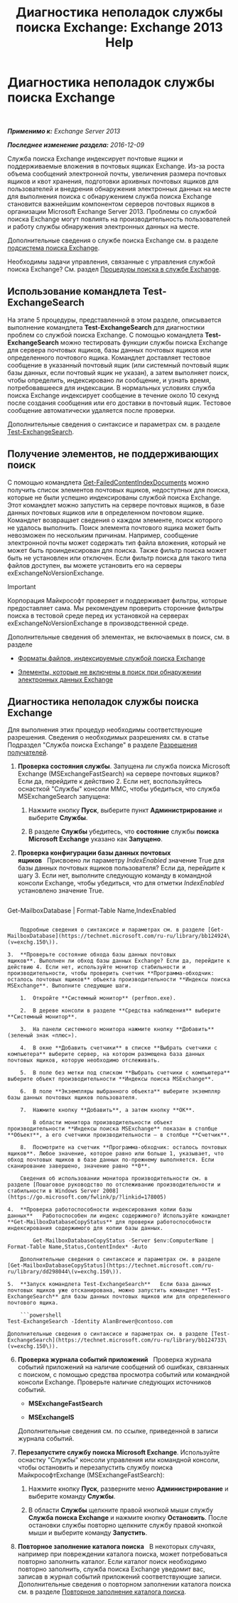 ﻿---
title: 'Диагностика неполадок службы поиска Exchange: Exchange 2013 Help'
TOCTitle: Диагностика неполадок службы поиска Exchange
ms:assetid: 8cfa26f4-ccf0-42dd-8570-67018188b4e8
ms:mtpsurl: https://technet.microsoft.com/ru-ru/library/Bb123701(v=EXCHG.150)
ms:contentKeyID: 52061272
ms.date: 04/30/2018
mtps_version: v=EXCHG.150
ms.translationtype: HT
---

# Диагностика неполадок службы поиска Exchange

 

_**Применимо к:** Exchange Server 2013_

_**Последнее изменение раздела:** 2016-12-09_

Служба поиска Exchange индексирует почтовые ящики и поддерживаемые вложения в почтовых ящиках Exchange. Из-за роста объема сообщений электронной почты, увеличения размера почтовых ящиков и квот хранения, подготовки архивных почтовых ящиков для пользователей и внедрения обнаружения электронных данных на месте для выполнения поиска с обнаружением служба поиска Exchange становится важнейшим компонентом серверов почтовых ящиков в организации Microsoft Exchange Server 2013. Проблемы со службой поиска Exchange могут повлиять на производительность пользователей и работу службы обнаружения электронных данных на месте.

Дополнительные сведения о службе поиска Exchange см. в разделе [подсистема поиска Exchange](exchange-search-exchange-2013-help.md).

Необходимы задачи управления, связанные с управления службой поиска Exchange? См. раздел [Процедуры поиска в службе Exchange](exchange-search-procedures-exchange-2013-help.md).

## Использование командлета Test-ExchangeSearch

На этапе 5 процедуры, представленной в этом разделе, описывается выполнение командлета **Test-ExchangeSearch** для диагностики проблем со службой поиска Exchange. С помощью командлета **Test-ExchangeSearch** можно тестировать функции службы поиска Exchange для сервера почтовых ящиков, базы данных почтовых ящиков или определенного почтового ящика. Командлет доставляет тестовое сообщение в указанный почтовый ящик (или системный почтовый ящик базы данных, если почтовый ящик не указан), а затем выполняет поиск, чтобы определить, индексировано ли сообщение, и узнать время, потребовавшееся для индексации. В нормальных условиях служба поиска Exchange индексирует сообщение в течение около 10 секунд после создания сообщения или его доставки в почтовый ящик. Тестовое сообщение автоматически удаляется после проверки.

Дополнительные сведения о синтаксисе и параметрах см. в разделе [Test-ExchangeSearch](https://technet.microsoft.com/ru-ru/library/bb124733\(v=exchg.150\)).

## Получение элементов, не поддерживающих поиск

С помощью командлета [Get-FailedContentIndexDocuments](https://technet.microsoft.com/ru-ru/library/dd351154\(v=exchg.150\)) можно получить список элементов почтовых ящиков, недоступных для поиска, которые не были успешно индексированы службой поиска Exchange. Этот командлет можно запустить на сервере почтовых ящиков, в базе данных почтовых ящиков или в определенном почтовом ящике. Командлет возвращает сведения о каждом элементе, поиск которого не удалось выполнить. Поиск элемента почтового ящика может быть невозможен по нескольким причинам. Например, сообщение электронной почты может содержать тип файла вложения, который не может быть проиндексирован для поиска. Также фильтр поиска может быть не установлен или отключен. Если фильтр поиска для такого типа файлов доступен, вы можете установить его на серверы exExchangeNoVersionExchange.

> [!IMPORTANT]  
> Корпорация Майкрософт проверяет и поддерживает фильтры, которые предоставляет сама. Мы рекомендуем проверить сторонние фильтры поиска в тестовой среде перед их установкой на серверах exExchangeNoVersionExchange в производственной среде.


Дополнительные сведения об элементах, не включаемых в поиск, см. в разделе

  - [Форматы файлов, индексируемые службой поиска Exchange](file-formats-indexed-by-exchange-search-exchange-2013-help.md)

  - [Элементы, которые не включены в поиск при обнаружении электронных данных Exchange](unsearchable-items-in-exchange-ediscovery-exchange-2013-help.md)

## Диагностика неполадок службы поиска Exchange

Для выполнения этих процедур необходимы соответствующие разрешения. Сведения о необходимых разрешениях см. в статье Подраздел "Служба поиска Exchange" в разделе [Разрешения получателей](recipients-permissions-exchange-2013-help.md).

1.  **Проверка состояния службы**. Запущена ли служба поиска Microsoft Exchange (MSExchangeFastSearch) на сервере почтовых ящиков? Если да, перейдите к действию 2. Если нет, воспользуйтесь оснасткой "Службы" консоли MMC, чтобы убедиться, что служба MSExchangeSearch запущена:
    
    1.  Нажмите кнопку **Пуск**, выберите пункт **Администрирование** и выберите **Службы**.
    
    2.  В разделе **Службы** убедитесь, что **состояние** службы **поиска Microsoft Exchange** указано как **Запущено**.

2.  **Проверка конфигурации базы данных почтовых ящиков**   Присвоено ли параметру *IndexEnabled* значение True для базы данных почтовых ящиков пользователя? Если да, перейдите к шагу 3. Если нет, выполните следующую команду в командной консоли Exchange, чтобы убедиться, что для отметки *IndexEnabled* установлено значение True.
    
    ```powershell
Get-MailboxDatabase | Format-Table Name,IndexEnabled
```
    
    Подробные сведения о синтаксисе и параметрах см. в разделе [Get-MailboxDatabase](https://technet.microsoft.com/ru-ru/library/bb124924\(v=exchg.150\)).

3.  **Проверьте состояние обхода базы данных почтовых ящиков**. Выполнен ли обход базы данных Exchange? Если да, перейдите к действию 4. Если нет, используйте монитор стабильности и производительности, чтобы проверить счетчик **Программа-обходчик: осталось почтовых ящиков** объекта производительности **Индексы поиска MSExchange**. Выполните следующие шаги.
    
    1.  Откройте **Системный монитор** (perfmon.exe).
    
    2.  В дереве консоли в разделе **Средства наблюдения** выберите **Системный монитор**.
    
    3.  На панели системного монитора нажмите кнопку **Добавить** (зеленый знак «плюс»).
    
    4.  В окне **Добавить счетчики** в списке **Выбрать счетчики с компьютера** выберите сервер, на котором размещена база данных почтовых ящиков, которую необходимо отслеживать.
    
    5.  В поле без метки под списком **Выбрать счетчики с компьютера** выберите объект производительности **Индексы поиска MSExchange**.
    
    6.  В поле **Экземпляры выбранного объекта** выберите экземпляр базы данных почтовых ящиков пользователя.
    
    7.  Нажмите кнопку **Добавить**, а затем кнопку **ОК**.
        
        В области монитора производительности объект производительности **Индексы поиска MSExchange** показан в столбце **Объект**, а его счетчики производительности — в столбце **Счетчик**.
    
    8.  Посмотрите на счетчик **Программа-обходчик: осталось почтовых ящиков**. Любое значение, которое равно или больше 1, указывает, что обход почтовых ящиков в базе данных по-прежнему выполняется. Если сканирование завершено, значение равно **0**.
    
    Сведения об использовании монитора производительности см. в разделе [Пошаговое руководство по отслеживанию производительности и стабильности в Windows Server 2008](https://go.microsoft.com/fwlink/p/?linkid=178005)

4.  **Проверка работоспособности индексирования копии базы данных**   Работоспособен ли индекс содержимого? Используйте командлет **Get-MailboxDatabaseCopyStatus** для проверки работоспособности индексирования содержимого для копии базы данных.
    
        Get-MailboxDatabaseCopyStatus -Server $env:ComputerName | Format-Table Name,Status,ContentIndex* -Auto
    
    Дополнительные сведения о синтаксисе и параметрах см. в разделе [Get-MailboxDatabaseCopyStatus](https://technet.microsoft.com/ru-ru/library/dd298044\(v=exchg.150\)).

5.  **Запуск командлета Test-ExchangeSearch**   Если база данных почтовых ящиков уже отсканирована, можно запустить командлет **Test-ExchangeSearch** для базы данных почтовых ящиков или для определенного почтового ящика.
    
    ```powershell
Test-ExchangeSearch -Identity AlanBrewer@contoso.com
```
    
    Дополнительные сведения о синтаксисе и параметрах см. в разделе [Test-ExchangeSearch](https://technet.microsoft.com/ru-ru/library/bb124733\(v=exchg.150\)).

6.  **Проверка журнала событий приложений**   Проверка журнала событий приложений на наличие сообщений об ошибках, связанных с поиском, с помощью средства просмотра событий или командной консоли Exchange. Проверьте наличие следующих источников событий.
    
      - **MSExchangeFastSearch**
    
      - **MSExchangeIS**
    
    Дополнительные сведения см. по ссылке, приведенной в записи журнала событий.

7.  **Перезапустите службу поиска Microsoft Exchange**. Используйте оснастку "Службы" консоли управления или командной консоли, чтобы остановить и перезапустить службу поиска МайкрософтExchange (MSExchangeFastSearch):
    
    1.  Нажмите кнопку **Пуск**, разверните меню **Администрирование** и выберите команду **Службы**.
    
    2.  В области **Службы** щелкните правой кнопкой мыши службу **Служба поиска Exchange** и нажмите кнопку **Остановить**. После остановки службы повторно щелкните службу правой кнопкой мыши и выберите команду **Запустить**.

8.  **Повторное заполнение каталога поиска**   В некоторых случаях, например при повреждении каталога поиска, может потребоваться повторно заполнить каталог. Если каталог поиск необходимо повторно заполнить, служба поиска Exchange уведомит вас, записав в журнал событий приложений соответствующие записи. Дополнительные сведения о повторном заполнении каталога поиска см. в разделе [Повторное заполнение каталога поиска](reseed-the-search-catalog-exchange-2013-help.md).

